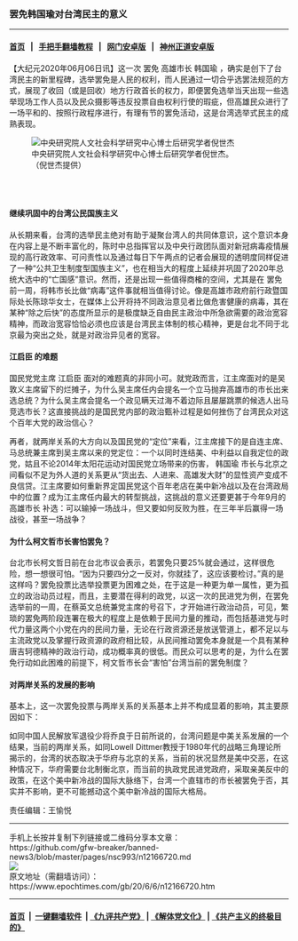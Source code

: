 ### 罢免韩国瑜对台湾民主的意义
------------------------

#### [首页](https://github.com/gfw-breaker/banned-news3/blob/master/README.md) &nbsp;&nbsp;|&nbsp;&nbsp; [手把手翻墙教程](https://github.com/gfw-breaker/guides/wiki) &nbsp;&nbsp;|&nbsp;&nbsp; [网门安卓版](https://github.com/oGate2/oGate) &nbsp;&nbsp;|&nbsp;&nbsp; [神州正道安卓版](https://github.com/SzzdOgate/update) 



<div><p>
 【大纪元2020年06月06日讯】这一次
 <ok href="https://www.epochtimes.com/gb/tag/%E7%BD%A2%E5%85%8D.html">
  罢免
 </ok>
 <ok href="https://www.epochtimes.com/gb/tag/%E9%AB%98%E9%9B%84%E5%B8%82%E9%95%BF.html">
  高雄市长
 </ok>
 <ok href="https://www.epochtimes.com/gb/tag/%E9%9F%A9%E5%9B%BD%E7%91%9C.html">
  韩国瑜
 </ok>
 ，确实是创下了台湾民主的新里程碑，选举罢免是人民的权利，而人民通过一切合乎选罢法规范的方式，展现了收回（或是回收）地方行政首长的权力，即便罢免选举当天出现一些选举现场工作人员以及民众摄影等违反投票自由权利行使的瑕疵，但高雄民众进行了一场平和的、按照行政程序进行，有理有节的罢免活动，这是台湾选举式民主的成熟表现。
</p>
<figure class="wp-caption aligncenter" id="12166722" style="width: 376px">
 <img alt="中央研究院人文社会科学研究中心博士后研究学者倪世杰" class="" src="https://i.epochtimes.com/assets/uploads/2020/06/3c9c860b838f81d9bc02379b8dbbdb73-450x600.jpg"/>
 <br/><figcaption class="wp-caption-text">
  中央研究院人文社会科学研究中心博士后研究学者倪世杰。（倪世杰提供）
 </figcaption><br/>
</figure><br/>
<h4>
 <strong>
  继续巩固中的台湾公民国族主义
 </strong>
</h4>
<p>
 从长期来看，台湾的选举民主绝对有助于凝聚台湾人的共同体意识，这个意识本身在内容上是不断丰富化的，陈时中总指挥官以及中央行政团队面对新冠病毒疫情展现的高行政效率、可问责性以及通过每日下午两点的记者会展现的透明度同样促进了一种“公共卫生制度型国族主义”，也在相当大的程度上延续并巩固了2020年总统大选中的“亡国感”意识。然而，还是出现一些值得商榷的空间，尤其是在
 <ok href="https://www.epochtimes.com/gb/tag/%E7%BD%A2%E5%85%8D.html">
  罢免
 </ok>
 前一周，将韩市长比做“病毒”这件事就相当值得讨论。像是高雄市政府前行政暨国际处长陈琼华女士，在媒体上公开将持不同政治意见者比做危害健康的病毒，其在某种“除之后快”的态度所显示的是极度缺乏自由民主政治中所急欲需要的政治宽容精神，而政治宽容恰恰必须也应该是台湾民主体制的核心精神，更是台北不同于北京最为突出之处，就是对政治异见者的宽容。
</p>
<h4>
 <ok href="https://www.epochtimes.com/gb/tag/%E6%B1%9F%E5%90%AF%E8%87%A3.html">
  江启臣
 </ok>
 的难题
</h4>
<p>
 国民党党主席
 <ok href="https://www.epochtimes.com/gb/tag/%E6%B1%9F%E5%90%AF%E8%87%A3.html">
  江启臣
 </ok>
 面对的难题真的非同小可。就党政而言，江主席面对的是吴敦义主席留下的烂摊子，为什么吴主席任内会提名一个立马抛弃高雄市的市长出来选总统？为什么吴主席会提名一个政见瞒天过海不着边际且屡屡跳票的候选人出马竞选市长？这直接挑战的是国民党内部的政治甄补过程是如何挫伤了台湾民众对这个百年大党的政治信心？
</p>
<p>
 再者，就两岸关系的大方向以及国民党的“定位”来看，江主席接下的是自连主席、马总统兼主席到吴主席以来的党定位：一个以同时连结美、中利益以自我定位的政党，姑且不论2014年太阳花运动对国民党立场带来的伤害，
 <ok href="https://www.epochtimes.com/gb/tag/%E9%9F%A9%E5%9B%BD%E7%91%9C.html">
  韩国瑜
 </ok>
 市长与北京之间看似不足为外人道的关系更从“货出去、人进来、高雄发大财”的显性资产变成不良信贷。江主席要如何重新界定国民党这个百年老店在美中新冷战以及在台湾政局中的位置？成为江主席任内最大的转型挑战，这挑战的意义还要更甚于今年9月的
 <ok href="https://www.epochtimes.com/gb/tag/%E9%AB%98%E9%9B%84%E5%B8%82%E9%95%BF.html">
  高雄市长
 </ok>
 补选：可以输掉一场战斗，但又要如何反败为胜，在三年半后赢得一场战役，甚至一场战争？
</p>
<h4>
 为什么柯文哲市长害怕罢免？
</h4>
<p>
 台北市长柯文哲日前在台北市议会表示，若罢免只要25%就会通过，这样很危险，想一想很可怕。“因为只要四分之一反对，你就挂了，这应该要检讨。”真的是这样吗？罢免投票比选举投票更为困难之处，在于这是一种更为单一属性，更为孤立的政治动员过程，而且，主要潜在得利的政党，以这一次的民进党为例，在罢免选举前的一周，在蔡英文总统兼党主席的号召下，才开始进行政治动员，可见，繁琐的罢免两阶段连署在极大的程度上是依赖于民间力量的推动，而包括基进党与时代力量这两个小党在内的民间力量，无论在行政资源还是放送管道上，都不足以与主流政党以及掌握行政资源的政府相比较，从民间推动罢免本身就是一个具有某种唐吉轲德精神的政治行动，成功概率真的很低。而民众可以思考的是，为什么在罢免行动如此困难的前提下，柯文哲市长会“害怕”台湾当前的罢免制度？
</p>
<h4>
 对两岸关系的发展的影响
</h4>
<p>
 基本上，这一次罢免投票与两岸关系的关系基本上并不构成显着的影响，其主要原因如下：
</p>
<p>
 如同中国人民解放军退役少将乔良于日前所说的，台湾问题是中美关系发展的一个结果，当前的两岸关系，如同Lowell Dittmer教授于1980年代的战略三角理论所揭示的，台湾的状态取决于华府与北京的关系，当前的状况显然是美中交恶，在这种情况下，华府需要台北制衡北京，而当前的执政党民进党政府，采取亲美反中的政策，在这个美中新冷战的国际大脉络下，台湾一个直辖市的市长被罢免于否，其实并不影响，更不可能撼动这个美中新冷战的国际大格局。
</p>
<p>
 责任编辑：王愉悦
</p>
</div>
<hr/>
手机上长按并复制下列链接或二维码分享本文章：<br/>
https://github.com/gfw-breaker/banned-news3/blob/master/pages/nsc993/n12166720.md <br/>
<a href='https://github.com/gfw-breaker/banned-news3/blob/master/pages/nsc993/n12166720.md'><img src='https://github.com/gfw-breaker/banned-news3/blob/master/pages/nsc993/n12166720.md.png'/></a> <br/>
原文地址（需翻墙访问）：https://www.epochtimes.com/gb/20/6/6/n12166720.htm


------------------------
#### [首页](https://github.com/gfw-breaker/banned-news3/blob/master/README.md) &nbsp;|&nbsp; [一键翻墙软件](https://github.com/gfw-breaker/nogfw/blob/master/README.md) &nbsp;| [《九评共产党》](https://github.com/gfw-breaker/9ping.md/blob/master/README.md#九评之一评共产党是什么) | [《解体党文化》](https://github.com/gfw-breaker/jtdwh.md/blob/master/README.md) | [《共产主义的终极目的》](https://github.com/gfw-breaker/gczydzjmd.md/blob/master/README.md)


<img src='http://gfw-breaker.win/banned-news3/pages/nsc993/n12166720.md' width='0px' height='0px'/>